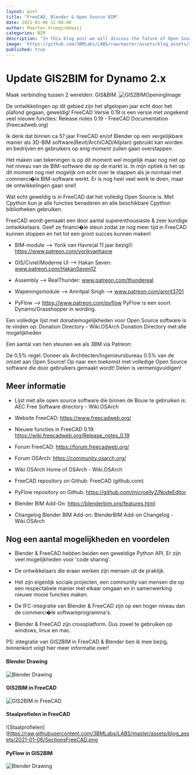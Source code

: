 ```yaml
---
layout: post
title: "FreeCAD, Blender & Open Source BIM"
date: 2021-01-06 11:00:00
author: Maarten Vroegindeweij
categories: BIM
description: "In this blog post we will discuss the future of Open Source BIM"
image: 'https://github.com/3BMLabs/LABS/raw/master/assets/blog_assets/2021-01-06/FreeCADSolibri.png'
published: true
---
```


# Update GIS2BIM for Dynamo 2.x

Maak verbinding tussen 2 werelden: GIS&BIM.
![GIS2BIMOpeningImage](https://raw.githubusercontent.com/3BMLabs/LABS/master/assets/blog_assets/2020-03-21/GIS2BIMOpeningImage.png)








De ontwikkelingen op dit gebied zijn het afgelopen jaar echt door het plafond gegaan, geweldig! FreeCAD Versie 0.19 is een versie met ongekend veel nieuwe functies:
Release notes 0.19 - FreeCAD Documentation (freecadweb.org)

Ik denk dat binnen ca 5? jaar FreeCAD en/of Blender op een vergelijkbare manier als 3D-BIM software(Revit/ArchiCAD/Allplan) gebruikt kan worden en bedrijven en gebruikers op enig moment zullen gaan overstappen. 

Het maken van tekeningen is op dit moment wel mogelijk maar nog niet op het niveau van de BIM-software die op de markt is. In mijn optiek is het op dit moment nog niet mogelijk om echt over te stappen als je normaal met commerci�le BIM-software werkt. Er is nog heel veel werk te doen, maar de ontwikkelingen gaan snel!

Wat echt geweldig is in FreeCAD dat het volledig Open Source is. Met Cpython kun je alle functies benaderen en alle beschikbare Cpython bibliotheken gebruiken.

FreeCAD wordt gemaakt een door aantal superenthousiaste & zeer kundige ontwikkelaars. Geef ze financi�le steun zodat ze nog meer tijd in FreeCAD kunnen stoppen en het tot een groot succes kunnen maken!

* BIM-module --> Yorik van Havre(al 11 jaar bezig!):  https://www.patreon.com/yorikvanhavre

* GIS/Civiel/Moderne UI --> Hakan Seven: www.patreon.com/HakanSeven12

* Assembly --> RealThunder: www.patreon.com/thundereal

* Wapeningsmodule --> Amritpal Singh --> www.patreon.com/amrit3701

* PyFlow --> https://www.patreon.com/pyflow  PyFlow is een soort Dynamo/Grasshopper in wording. 

Een volledige lijst met donatiemogelijkheden voor Open Source software is te vinden op: Donation Directory - Wiki.OSArch
Donation Directory met alle mogelijkheden 

Een aantal van hen steunen we als 3BM via Patreon:

De 0.5% regel: Doneer als Architecten/Ingenieursbureau 0.5% van de omzet aan Open Source! Op naar een toekomst met volledige Open Source software die door gebruikers gemaakt wordt! Delen is vermenigvuldigen!

## Meer informatie 

* Lijst met alle open source software die binnen de Bouw te gebruiken is: AEC Free Software directory - Wiki.OSArch

* Website FreeCAD: https://www.freecadweb.org/ 

* Nieuwe functies in FreeCAD 0.19: https://wiki.freecadweb.org/Release_notes_0.19 

* Forum FreeCAD: https://forum.freecadweb.org/

* Forum OSArch: https://community.osarch.org/

* Wiki OSArch Home of OSArch - Wiki.OSArch

* FreeCAD repository on Github: FreeCAD (github.com)

* PyFlow repository on Github: https://github.com/microelly2/NodeEditor

* Blender BIM Add-On: https://blenderbim.org/features.html

* Changelog Blender BIM Add-on: BlenderBIM Add-on Changelog - Wiki.OSArch

## Nog een aantal mogelijkheden en voordelen 
* Blender & FreeCAD hebben beiden een geweldige Python API. Er zijn veel mogelijkheden voor 'code sharing'.

* De ontwikkelaars die eraan werken zijn mensen uit de praktijk.

* Het zijn eigenlijk sociale projecten, een community van mensen die op een respectabele manier met elkaar omgaan en in samenwerking nieuwe mooie functies maken.

* De IFC-integratie van Blender & FreeCAD zijn op een hoger niveau dan de commerci�le softwareprogramma's.

* Blender & FreeCAD zijn crossplatform. Dus zowel te gebruiken op windows, linux en mac.

PS: integratie van GIS2BIM in FreeCAD & Blender ben ik mee bezig, binnenkort volgt hier meer informatie over!

#### Blender Drawing
![Blender Drawing](https://raw.githubusercontent.com/3BMLabs/LABS/master/assets/blog_assets/2021-01-06/BlenderDrawing.png)

#### GIS2BIM in FreeCAD
![GIS2BIM in FreeCAD](https://raw.githubusercontent.com/3BMLabs/LABS/master/assets/blog_assets/2021-01-06/GIS2BIMDordrecht.png)

#### Staalprofielen in FreeCAD
![Staalprofielen](https://raw.githubusercontent.com/3BMLabs/LABS/master/assets/blog_assets/2021-01-06/SectionsFreeCAD.png

#### PyFlow in GIS2BIM
![Blender Drawing](https://raw.githubusercontent.com/3BMLabs/LABS/master/assets/blog_assets/2021-01-06/PyFlowGIS2BIM.png)
